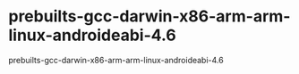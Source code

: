 prebuilts-gcc-darwin-x86-arm-arm-linux-androideabi-4.6
======================================================

prebuilts-gcc-darwin-x86-arm-arm-linux-androideabi-4.6
